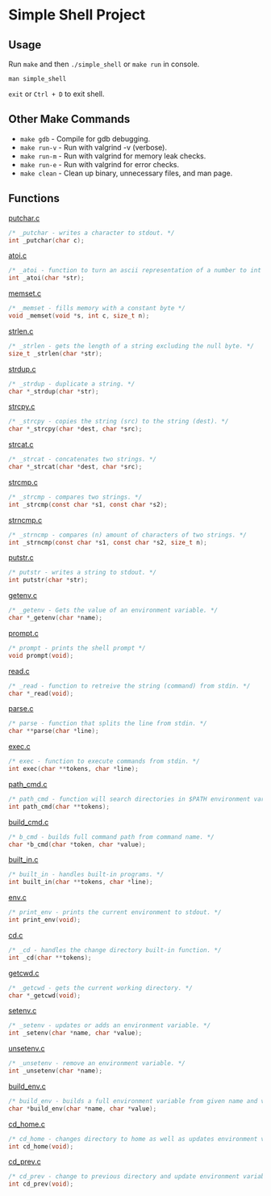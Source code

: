 # Simple Shell Project

## Usage

Run `make` and then `./simple_shell` or `make run` in console.

`man simple_shell`

`exit` or `Ctrl + D` to exit shell.

## Other Make Commands
* `make gdb` - Compile for gdb debugging.
* `make run-v` - Run with valgrind -v (verbose).
* `make run-m` - Run with valgrind for memory leak checks.
* `make run-e` - Run with valgrind for error checks.
* `make clean` - Clean up binary, unnecessary files, and man page.

## Functions
[putchar.c](../master/putchar.c)
```c
/* _putchar - writes a character to stdout. */
int _putchar(char c);
```

[atoi.c](../master/atoi.c)
```c
/* _atoi - function to turn an ascii representation of a number to int */
int _atoi(char *str);
```

[memset.c](../master/memset.c)
```c
/* _memset - fills memory with a constant byte */
void _memset(void *s, int c, size_t n);
```

[strlen.c](../master/strlen.c)
```c
/* _strlen - gets the length of a string excluding the null byte. */
size_t _strlen(char *str);
```

[strdup.c](../master/strdup.c)
```c
/* _strdup - duplicate a string. */
char *_strdup(char *str);
```

[strcpy.c](../master/strcpy.c)
```c
/* _strcpy - copies the string (src) to the string (dest). */
char *_strcpy(char *dest, char *src);
```

[strcat.c](../master/strcat.c)
```c
/* _strcat - concatenates two strings. */
char *_strcat(char *dest, char *src);
```

[strcmp.c](../master/strcmp.c)
```c
/* _strcmp - compares two strings. */
int _strcmp(const char *s1, const char *s2);
```

[strncmp.c](../master/strncmp.c)
```c
/* _strncmp - compares (n) amount of characters of two strings. */
int _strncmp(const char *s1, const char *s2, size_t n);
```

[putstr.c](../master/putstr.c)
```c
/* putstr - writes a string to stdout. */
int putstr(char *str);
```

[getenv.c](../master/getenv.c)
```c
/* _getenv - Gets the value of an environment variable. */
char *_getenv(char *name);
```

[prompt.c](../master/prompt.c)
```c
/* prompt - prints the shell prompt */
void prompt(void);
```

[read.c](../master/read.c)
```c
/* _read - function to retreive the string (command) from stdin. */
char *_read(void);
```

[parse.c](../master/parse.c)
```c
/* parse - function that splits the line from stdin. */
char **parse(char *line);
```

[exec.c](../master/exec.c)
```c
/* exec - function to execute commands from stdin. */
int exec(char **tokens, char *line);
```

[path_cmd.c](../master/path_cmd.c)
```c
/* path_cmd - function will search directories in $PATH environment variable */
int path_cmd(char **tokens);
```

[build_cmd.c](../master/build_cmd.c)
```c
/* b_cmd - builds full command path from command name. */
char *b_cmd(char *token, char *value);
```

[built_in.c](../master/built_in.c)
```c
/* built_in - handles built-in programs. */
int built_in(char **tokens, char *line);
```

[env.c](../master/env.c)
```c
/* print_env - prints the current environment to stdout. */
int print_env(void);
```

[cd.c](../master/cd.c)
```c
/* _cd - handles the change directory built-in function. */
int _cd(char **tokens);
```

[getcwd.c](../master/getcwd.c)
```c
/* _getcwd - gets the current working directory. */
char *_getcwd(void);
```

[setenv.c](../master/setenv.c)
```c
/* _setenv - updates or adds an environment variable. */
int _setenv(char *name, char *value);
```

[unsetenv.c](../master/unsetenv.c)
```c
/* _unsetenv - remove an environment variable. */
int _unsetenv(char *name);
```

[build_env.c](../master/build_env.c)
```c
/* build_env - builds a full environment variable from given name and value. */
char *build_env(char *name, char *value);
```

[cd_home.c](../master/cd_home.c)
```c
/* cd_home - changes directory to home as well as updates environment vars. */
int cd_home(void);
```

[cd_prev.c](../master/cd_prev.c)
```c
/* cd_prev - change to previous directory and update environment variables. */
int cd_prev(void);
```